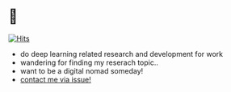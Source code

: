 # :turtle: 

[![Hits](https://hits.seeyoufarm.com/api/count/incr/badge.svg?url=https%3A%2F%2Fgithub.com%2Flong8v%2Flong8v&count_bg=%2379C83D&title_bg=%23555555&icon=&icon_color=%23E7E7E7&title=hits&edge_flat=false)](https://hits.seeyoufarm.com)

- do deep learning related research and development for work 
- wandering for finding my reserach topic..
- want to be a digital nomad someday!
- [contact me via issue!](https://github.com/long8v/long8v/issues/new)
